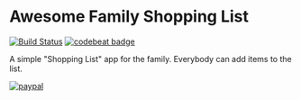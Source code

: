 # Awesome Family Shopping List
[![Build Status](https://app.bitrise.io/app/9ef9f8ce1195da18/status.svg?token=i2Y9eWfMq7lmiaPx0aFiAw&branch=master)](https://app.bitrise.io/app/9ef9f8ce1195da18)
[![codebeat badge](https://codebeat.co/badges/4d25f4ed-8614-4729-a982-27b691fe530b)](https://codebeat.co/projects/github-com-fpr0001-android-awesome-family-shopping-list-master)

A simple "Shopping List" app for the family. Everybody can add items to the list.

[![paypal](https://www.paypalobjects.com/en_US/i/btn/btn_donateCC_LG.gif)](https://www.paypal.com/cgi-bin/webscr?cmd=_s-xclick&hosted_button_id=5Y925X6AEUYNJ)
